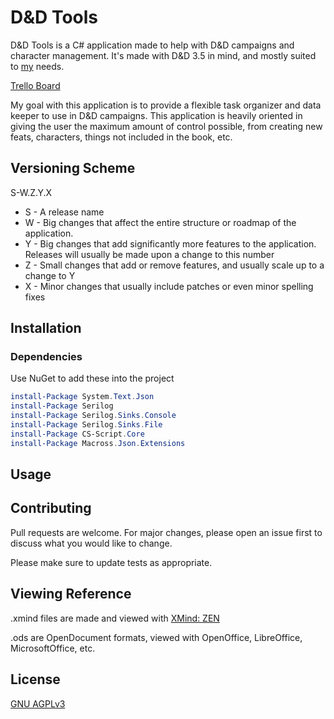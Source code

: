 # D&D Tools
D&D Tools is a C# application made to help with D&D campaigns and character management.
It's made with D&D 3.5 in mind, and mostly suited to [my](https://github.com/DiegoG1019/) needs.

[Trello Board](https://trello.com/b/eRDDjXdf/dd-tools)

My goal with this application is to provide a flexible task organizer and data keeper to use in D&D campaigns. This application is heavily oriented in giving the user the maximum amount of control possible, from creating new feats, characters, things not included in the book, etc.

## Versioning Scheme
S-W.Z.Y.X
- S - A release name
- W - Big changes that affect the entire structure or roadmap of the application.
- Y - Big changes that add significantly more features to the application. Releases will usually be made upon a change to this number
- Z - Small changes that add or remove features, and usually scale up to a change to Y
- X - Minor changes that usually include patches or even minor spelling fixes

## Installation

### Dependencies
Use NuGet to add these into the project
```powershell
install-Package System.Text.Json
install-Package Serilog
install-Package Serilog.Sinks.Console
install-Package Serilog.Sinks.File
install-Package CS-Script.Core
install-Package Macross.Json.Extensions
```
## Usage

## Contributing
Pull requests are welcome. For major changes, please open an issue first to discuss what you would like to change.

Please make sure to update tests as appropriate.

## Viewing Reference
.xmind files are made and viewed with [XMind: ZEN](https://www.xmind.net/zen/)

.ods are OpenDocument formats, viewed with OpenOffice, LibreOffice, MicrosoftOffice, etc.

## License
[GNU AGPLv3](https://choosealicense.com/licenses/agpl-3.0/)
